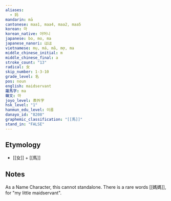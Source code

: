 ```yaml
---
aliases:
  - 妈
mandarin: mā
cantonese: maa1, maa4, maa2, maa5
korean: 마
korean_native: 어머니
japanese: bo, mo, ma
japanese_nanori: はは
vietnamese: mụ, má, mã, mợ, ma
middle_chinese_initial: m
middle_chinese_final: a
stroke_count: "13"
radical: 女
skip_number: 1-3-10
grade_level: 名
pos: noun
english: maidservant
羅馬字: ma
韓文: 마
joyo_level: 表外字
hsk_level: "1"
hanmun_edu_level: 이름
danayo_id: "8208"
graphemic_classification: "[[馬]]"
stand_in: "FALSE"
---
```

## Etymology
- [[女]] + [[馬]]
## Notes

As a Name Character, this cannot standalone.  There is a rare words [[媽媽]], for "my little maidservant".  